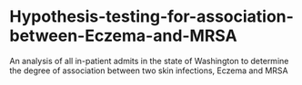 # Hypothesis-testing-for-association-between-Eczema-and-MRSA
An analysis of all in-patient admits in the state of Washington to determine the degree of association between two skin infections, Eczema and MRSA
